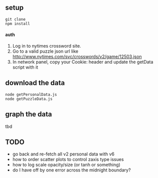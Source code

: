 ## setup
```
git clone
npm install
```

#### auth
1. Log in to nytimes crossword site.
2. Go to a valid puzzle json url like http://www.nytimes.com/svc/crosswords/v2/game/12503.json
3. In network panel, copy your Cookie: header and update the getData script with it

## download the data
```
node getPersonalData.js
node getPuzzleData.js
```

## graph the data
tbd


## TODO
- go back and re-fetch all v2 personal data with v6
- how to order scatter plots to control zaxis type issues
- how to log scale opacity/size (or tanh or something)
- do I have off by one error across the midnight boundary?
